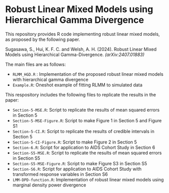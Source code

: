 # Robust Linear Mixed Models using Hierarchical Gamma Divergence

This repository provides R code implementing robust linear mixed models, as proposed by the following paper.

Sugasawa, S., Hui, K. F. C. and Welsh, A. H. (2024). Robust Linear Mixed Models using Hierarchical Gamma-Divergence. *(arXiv:2407.01883)* 

The main files are as follows: 
 
- `RLMM_HGD.R` : Implementation of the proposed robust linear mixed models with hierarchical gamma divergence 
- `Example.R`: Oneshot example of fitting RLMM to simulated data

This respository includes the following files to replicate the results in the paper:

- `Section-5-MSE.R`: Script to replicate the results of mean squared errors in Section 5
- `Section-5-MSE-Figure.R`: Script to make Figure 1 in Section 5 and Figure S1
- `Section-5-CI.R`: Script to replicate the results of credible intervals in Section 5
- `Section-5-CI-Figure.R`: Script to make Figure 2 in Section 5
- `Section-6.R`: Script for application to AIDS Cohort Study in Section 6
- `Section-S5-MSE.R`: Script to replicate the results of mean squared errors in Section S5
- `Section-S5-MSE-Figure.R`: Script to make Figure S3 in Section S5
- `Section-S6.R`: Script for application to AIDS Cohort Study with transformed response variables in Section S6
- `LMM-DPD-function.R`: Implementation of robust linear mixed models using marginal density power divergence 
